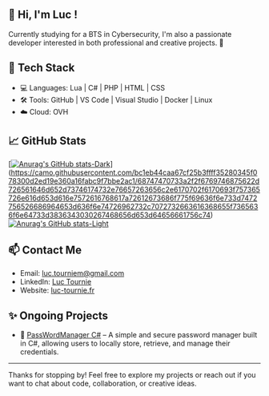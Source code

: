 ## 👋 Hi, I'm Luc !

Currently studying for a BTS in Cybersecurity, I'm also a passionate developer interested in both professional and creative projects. 🚀

## 🧰 Tech Stack

- 💻 Languages: Lua | C# | PHP | HTML | CSS  
- 🛠️ Tools: GitHub | VS Code | Visual Studio | Docker | Linux  
- ☁️ Cloud: OVH  

## 📈 GitHub Stats

[[![Anurag's GitHub stats-Dark](https://github-readme-stats.vercel.app/api?username=pixe71_icons=true&theme=dark#gh-dark-mode-only)](https://github.com/anuraghazra/github-readme-stats#gh-dark-mode-only)](https://camo.githubusercontent.com/bc1eb44caa67cf25b3ffff35280345f078300d2ed19e360a16fabc9f7bbe2ac1/68747470733a2f2f6769746875622d726561646d652d73746174732e76657263656c2e6170702f6170693f757365726e616d653d616e7572616768617a72612673686f775f69636f6e733d7472756526686964653d636f6e74726962732c7072732663616368655f7365636f6e64733d3836343030267468656d653d64656661756c74)
[![Anurag's GitHub stats-Light](https://github-readme-stats.vercel.app/api?username=pixe71_icons=true&theme=default#gh-light-mode-only)](https://github.com/anuraghazra/github-readme-stats#gh-light-mode-only)

## 📫 Contact Me
- Email: [luc.tourniem@gmail.com](mailto:luc.tourniem@gmail.com)  
- LinkedIn: [Luc Tournie](https://www.linkedin.com/in/luc-tourni%C3%A9-862ba0224/)  
- Website: [luc-tournie.fr](https://luc-tournie.fr/)

## ✨ Ongoing Projects

- 🔧 [PassWordManager C#](https://github.com/pixe71/PassWord-Manager) – A simple and secure password manager built in C#, allowing users to locally store, retrieve, and manage their credentials.

---

Thanks for stopping by! Feel free to explore my projects or reach out if you want to chat about code, collaboration, or creative ideas.
